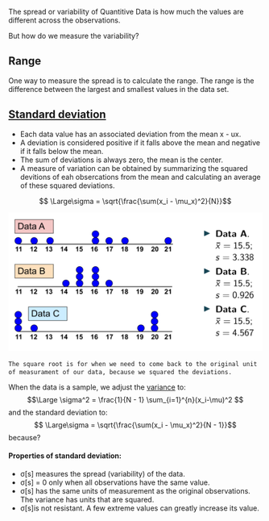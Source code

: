 The spread or variability of Quantitive Data is how much the values are different across the observations.

But how do we measure the variability?

## Range

One way to measure the spread is to calculate the range.
The range is the difference between the largest and smallest values in the data set.

## [Standard deviation](Standard%20Deviation.md)

- Each data value has an associated deviation from the mean x - ux.
- A deviation is considered positive if it falls above the mean and negative if it falls below the mean.
- The sum of deviations is always zero, the mean is the center.
- A measure of variation can be obtained by summarizing the squared devitions of eah obsercations from the mean and calculating an average of these squared deviations.

$$ \Large\sigma = \sqrt{\frac{\sum(x_i - \mu_x)^2}{N}}$$

![](../z_images/Pasted%20image%2020230301152051.png)


```ad-hint
The square root is for when we need to come back to the original unit of measurament of our data, because we squared the deviations.
```


When the data is a sample, we adjust the [variance](Variance.md) to:
$$\Large \sigma^2 = \frac{1}{N - 1} \sum_{i=1}^{n}(x_i-\mu)^2 $$
and the standard deviation to:
$$ \Large\sigma = \sqrt{\frac{\sum(x_i - \mu_x)^2}{N - 1}}$$
because?

#### Properties of standard deviation:
- σ[s] measures the spread (variability) of the data. 
- σ[s] = 0 only when all observations have the same value. 
- σ[s] has the same units of measurement as the original observations. The variance has units that are squared. 
- σ[s]is not resistant. A few extreme values can greatly increase its value. 